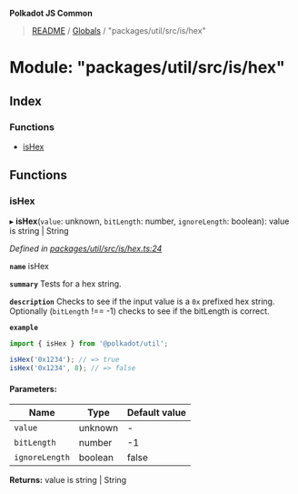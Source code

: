 **Polkadot JS Common**

> [README](../README.md) / [Globals](../globals.md) / "packages/util/src/is/hex"

# Module: "packages/util/src/is/hex"

## Index

### Functions

* [isHex](_packages_util_src_is_hex_.md#ishex)

## Functions

### isHex

▸ **isHex**(`value`: unknown, `bitLength`: number, `ignoreLength`: boolean): value is string \| String

*Defined in [packages/util/src/is/hex.ts:24](https://github.com/polkadot-js/common/blob/c366e637/packages/util/src/is/hex.ts#L24)*

**`name`** isHex

**`summary`** Tests for a hex string.

**`description`** 
Checks to see if the input value is a `0x` prefixed hex string. Optionally (`bitLength` !== -1) checks to see if the bitLength is correct.

**`example`** 
<BR>

```javascript
import { isHex } from '@polkadot/util';

isHex('0x1234'); // => true
isHex('0x1234', 8); // => false
```

#### Parameters:

Name | Type | Default value |
------ | ------ | ------ |
`value` | unknown | - |
`bitLength` | number | -1 |
`ignoreLength` | boolean | false |

**Returns:** value is string \| String
